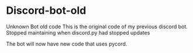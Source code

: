 # Discord-bot-old
Unknown Bot old code
This is the original code of my previous discord bot. Stopped maintaining when discord.py had stopped updates

The bot will now have new code that uses pycord.

